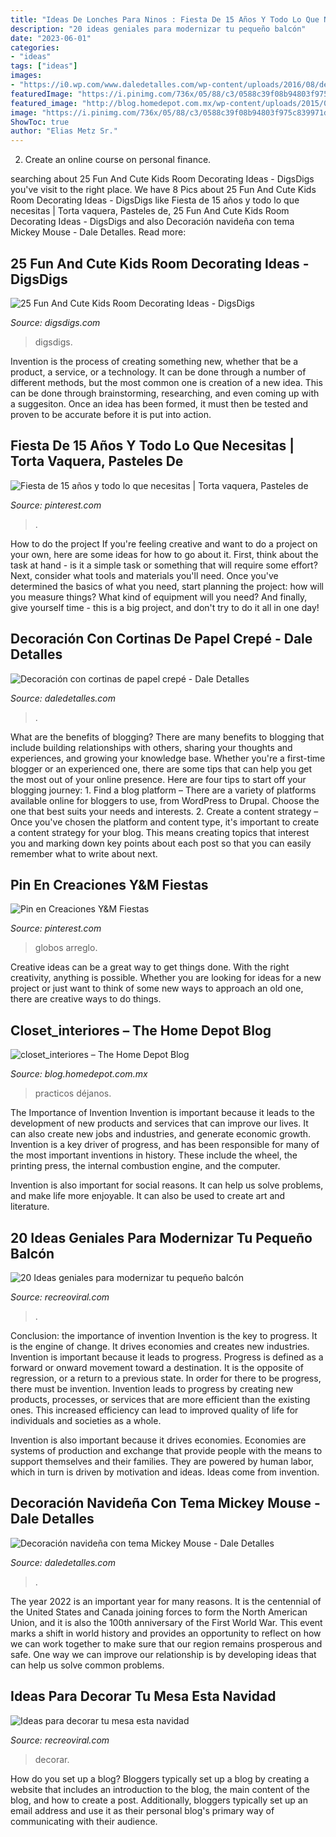 ```yaml
---
title: "Ideas De Lonches Para Ninos : Fiesta De 15 Años Y Todo Lo Que Necesitas"
description: "20 ideas geniales para modernizar tu pequeño balcón"
date: "2023-06-01"
categories:
- "ideas"
tags: ["ideas"]
images:
- "https://i0.wp.com/www.daledetalles.com/wp-content/uploads/2016/08/decoracion-con-papel-creppe11.jpg"
featuredImage: "https://i.pinimg.com/736x/05/88/c3/0588c39f08b94803f975c839971de42a.jpg"
featured_image: "http://blog.homedepot.com.mx/wp-content/uploads/2015/07/closet_interiores.jpg"
image: "https://i.pinimg.com/736x/05/88/c3/0588c39f08b94803f975c839971de42a.jpg"
ShowToc: true
author: "Elias Metz Sr."
---
```



2. Create an online course on personal finance.

	

		
searching about 25 Fun And Cute Kids Room Decorating Ideas - DigsDigs you've visit to the right place. We have 8 Pics about 25 Fun And Cute Kids Room Decorating Ideas - DigsDigs like Fiesta de 15 años y todo lo que necesitas | Torta vaquera, Pasteles de, 25 Fun And Cute Kids Room Decorating Ideas - DigsDigs and also Decoración navideña con tema Mickey Mouse - Dale Detalles. Read more:
		
    
## 25 Fun And Cute Kids Room Decorating Ideas - DigsDigs

<img loading=lazy src="https://www.digsdigs.com/photos/fun-and-cute-kids-bedroom-designs-14.jpg" onerror="this.onerror=null;this.src='https://tse1.mm.bing.net/th?id=OIP.WsRv-lLDdwN-FuLoIqRSgQHaJ4&amp;pid=15.1';" alt="25 Fun And Cute Kids Room Decorating Ideas - DigsDigs">

_Source: digsdigs.com_

>digsdigs. 

	

Invention is the process of creating something new, whether that be a product, a service, or a technology. It can be done through a number of different methods, but the most common one is creation of a new idea. This can be done through brainstorming, researching, and even coming up with a suggesiton. Once an idea has been formed, it must then be tested and proven to be accurate before it is put into action.

    
## Fiesta De 15 Años Y Todo Lo Que Necesitas | Torta Vaquera, Pasteles De

<img loading=lazy src="https://i.pinimg.com/736x/05/88/c3/0588c39f08b94803f975c839971de42a.jpg" onerror="this.onerror=null;this.src='https://tse3.mm.bing.net/th?id=OIP.ozX1Ub_n57hq1x2_yWxPhQHaJ4&amp;pid=15.1';" alt="Fiesta de 15 años y todo lo que necesitas | Torta vaquera, Pasteles de">

_Source: pinterest.com_

>. 

	

How to do the project
If you're feeling creative and want to do a project on your own, here are some ideas for how to go about it. First, think about the task at hand - is it a simple task or something that will require some effort? Next, consider what tools and materials you'll need. Once you've determined the basics of what you need, start planning the project: how will you measure things? What kind of equipment will you need? And finally, give yourself time - this is a big project, and don't try to do it all in one day!

    
## Decoración Con Cortinas De Papel Crepé - Dale Detalles

<img loading=lazy src="https://i0.wp.com/www.daledetalles.com/wp-content/uploads/2016/08/decoracion-con-papel-creppe11.jpg" onerror="this.onerror=null;this.src='https://tse1.mm.bing.net/th?id=OIP.73AYR7cC5FNpTyb599bt2AHaJ5&amp;pid=15.1';" alt="Decoración con cortinas de papel crepé - Dale Detalles">

_Source: daledetalles.com_

>. 

	

What are the benefits of blogging?
There are many benefits to blogging that include building relationships with others, sharing your thoughts and experiences, and growing your knowledge base. Whether you're a first-time blogger or an experienced one, there are some tips that can help you get the most out of your online presence. Here are four tips to start off your blogging journey: 1. Find a blog platform – There are a variety of platforms available online for bloggers to use, from WordPress to Drupal. Choose the one that best suits your needs and interests. 2. Create a content strategy – Once you've chosen the platform and content type, it's important to create a content strategy for your blog. This means creating topics that interest you and marking down key points about each post so that you can easily remember what to write about next. 
    
## Pin En Creaciones Y&amp;M Fiestas

<img loading=lazy src="https://i.pinimg.com/736x/7f/65/f5/7f65f58a6cd6b96318bce13f0ff94b40.jpg" onerror="this.onerror=null;this.src='https://tse2.mm.bing.net/th?id=OIP.Pk-e3XcxUvID5ChptyfxWwHaJ3&amp;pid=15.1';" alt="Pin en Creaciones Y&amp;M Fiestas">

_Source: pinterest.com_

>globos arreglo. 

	

Creative ideas can be a great way to get things done. With the right creativity, anything is possible. Whether you are looking for ideas for a new project or just want to think of some new ways to approach an old one, there are creative ways to do things.

    
## Closet_interiores – The Home Depot Blog

<img loading=lazy src="http://blog.homedepot.com.mx/wp-content/uploads/2015/07/closet_interiores.jpg" onerror="this.onerror=null;this.src='https://tse2.mm.bing.net/th?id=OIP.9JJrgpi-tXYVIMxSukTLuQHaGy&amp;pid=15.1';" alt="closet_interiores – The Home Depot Blog">

_Source: blog.homedepot.com.mx_

>practicos déjanos. 

	

The Importance of Invention
Invention is important because it leads to the development of new products and services that can improve our lives. It can also create new jobs and industries, and generate economic growth.
Invention is a key driver of progress, and has been responsible for many of the most important inventions in history. These include the wheel, the printing press, the internal combustion engine, and the computer.

Invention is also important for social reasons. It can help us solve problems, and make life more enjoyable. It can also be used to create art and literature.

    
## 20 Ideas Geniales Para Modernizar Tu Pequeño Balcón

<img loading=lazy src="https://www.recreoviral.com/wp-content/uploads/2016/02/BALCONES-INTERIORES-2.jpg" onerror="this.onerror=null;this.src='https://tse2.mm.bing.net/th?id=OIP.3spezzzrO_cX80ozC2dcWgHaJ3&amp;pid=15.1';" alt="20 Ideas geniales para modernizar tu pequeño balcón">

_Source: recreoviral.com_

>. 

	

Conclusion: the importance of invention
Invention is the key to progress. It is the engine of change. It drives economies and creates new industries.
Invention is important because it leads to progress. Progress is defined as a forward or onward movement toward a destination. It is the opposite of regression, or a return to a previous state. In order for there to be progress, there must be invention. Invention leads to progress by creating new products, processes, or services that are more efficient than the existing ones. This increased efficiency can lead to improved quality of life for individuals and societies as a whole.

Invention is also important because it drives economies. Economies are systems of production and exchange that provide people with the means to support themselves and their families. They are powered by human labor, which in turn is driven by motivation and ideas. Ideas come from invention.

    
## Decoración Navideña Con Tema Mickey Mouse - Dale Detalles

<img loading=lazy src="https://i2.wp.com/www.daledetalles.com/wp-content/uploads/2016/10/mickey-navidad35.jpg" onerror="this.onerror=null;this.src='https://tse2.mm.bing.net/th?id=OIP.g80aDiu0Q7CIuPC-GLyIBwHaM3&amp;pid=15.1';" alt="Decoración navideña con tema Mickey Mouse - Dale Detalles">

_Source: daledetalles.com_

>. 

	

The year 2022 is an important year for many reasons. It is the centennial of the United States and Canada joining forces to form the North American Union, and it is also the 100th anniversary of the First World War. This event marks a shift in world history and provides an opportunity to reflect on how we can work together to make sure that our region remains prosperous and safe. One way we can improve our relationship is by developing ideas that can help us solve common problems.

    
## Ideas Para Decorar Tu Mesa Esta Navidad

<img loading=lazy src="http://www.recreoviral.com/wp-content/uploads/2015/12/Decoraciones-para-la-mesa-esta-navidad-16.jpg" onerror="this.onerror=null;this.src='https://tse2.mm.bing.net/th?id=OIP.Fcp7q0qWGy8N_lWloR0ibgHaK7&amp;pid=15.1';" alt="Ideas para decorar tu mesa esta navidad">

_Source: recreoviral.com_

>decorar. 

	

How do you set up a blog?
Bloggers typically set up a blog by creating a website that includes an introduction to the blog, the main content of the blog, and how to create a post. Additionally, bloggers typically set up an email address and use it as their personal blog's primary way of communicating with their audience.

